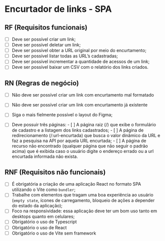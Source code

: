 
# Encurtador de links - SPA

## RF (Requisitos funcionais)

  - [ ]  Deve ser possível criar um link;
  - [ ]  Deve ser possível deletar um link;
  - [ ]  Deve ser possível obter a URL original por meio do encurtamento;
  - [ ]  Deve ser possível listar todas as URL’s cadastradas;
  - [ ]  Deve ser possível incrementar a quantidade de acessos de um link;
  - [ ]  Deve ser possível baixar um CSV com o relatório dos links criados.

## RN (Regras de negócio)

  - [ ]  Não deve ser possível criar um link com encurtamento mal formatado
  - [ ]  Não deve ser possível criar um link com encurtamento já existente
  - [ ]  Siga o mais fielmente possível o layout do Figma;
  - [ ]  Deve possuir três páginas:
    - [ ]  A página raiz (/) que exibe o formulário de cadastro e a listagem dos links cadastrados;
    - [ ]  A página de redirecionamento (/:url-encurtada) que busca o valor dinâmico da URL e faz a pesquisa na API por aquela URL encurtada;
    - [ ]  A página de recurso não encontrado (qualquer página que não seguir o padrão acima) que é exibida caso o usuário digite o endereço errado ou a url encurtada informada não exista.
    

## RNF (Requisitos não funcionais)

  - [ ]  É obrigatória a criação de uma aplicação React no formato SPA utilizando o Vite como `bundler`;
  - [ ]  Trabalhe com elementos que tragam uma boa experiência ao usuário (`empty state`, ícones de carregamento, bloqueio de ações a depender do estado da aplicação);
  - [ ]  Foco na responsividade: essa aplicação deve ter um bom uso tanto em desktops quanto em celulares;
  - [ ]  Obrigatório o uso de Typescript
  - [ ]  Obrigatório o uso de React
  - [ ]  Obrigatório o uso de Vite sem framework
